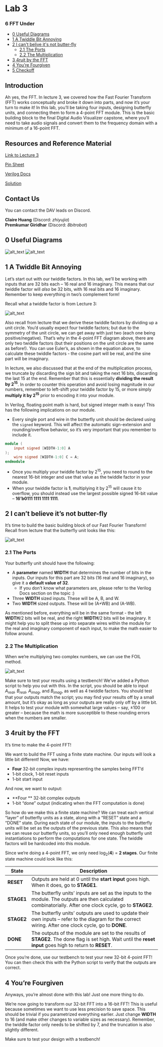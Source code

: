 # Lab 3

### 6 FFT Under

- [0 Useful Diagrams](#0-useful-diagrams)
- [1 A Twiddle Bit Annoying](#1-a-twiddle-bit-annoying)
- [2 I can't belive it's not butter-fly](#2-i-cant-believe-its-not-butter-fly)
  - [2.1 The Ports](#21-the-ports)
  - [2.2 The Multiplication](#22-the-multiplication)
- [3 4ruit by the FFT](#3-4ruit-by-the-fft)
- [4 You're Fourgiven](#4-youre-fourgiven)
- [5 Checkoff](#5-checkoff)

## Introduction

Ah yes, the FFT. In lecture 3, we covered how the Fast Fourier Transform (FFT) works conceptually and broke it down into parts, and now it’s your turn to make it! In this lab, you’ll be taking four inputs, designing butterfly units, and connecting them to form a 4-point FFT module. This is the basic building block to the final Digital Audio Visualizer capstone, where you’ll need to take audio signals and convert them to the frequency domain with a minimum of a 16-point FFT.

## Resources and Reference Material

[Link to Lecture 3](https://drive.google.com/file/d/1ZpZNq0DCSLgWa0FdoBjDLQwYdLYMBiAf/view?usp=sharing)  

[Pin Sheet](https://docs.google.com/spreadsheets/d/1jTgphR61ozrNZlr9dLvId5t3o0FrikxSZWwAvhXF0Yo/edit#gid=0)  

[Verilog Docs](https://docs.google.com/document/d/1_8ruatZIb3sZb-3Kk3WOYC8Jzv4HvdwrTPZUGVupdVE/edit)

[Solution](https://github.com/amidthestars/DAV-Outreach-Module-Solutions)

## Contact Us

You can contact the DAV leads on Discord.

**Claire Huang** (Discord: _zhiyujia_)  
**Premkumar Giridhar** (Discord: _8bitrobot_)

## 0 Useful Diagrams

![alt_text](images/image13.png)
![alt_text](images/image14.png)

## 1 A Twiddle Bit Annoying

Let’s start out with our twiddle factors. In this lab, we’ll be working with inputs that are 32 bits each – 16 real and 16 imaginary. This means that our twiddle factor will _also_ be 32 bits, with 16 real bits and 16 imaginary. Remember to keep everything in two’s complement form!

Recall what a twiddle factor is from Lecture 3:

![alt_text](images/image15.png)

Also recall from lecture that we derive these twiddle factors by dividing up a unit circle. You’d usually expect four twiddle factors; but due to the symmetry of the unit circle, we can get away with just two (each one being positive/negative). That’s why in the 4-point FFT diagram above, there are only two twiddle factors (but their positions on the unit circle are the same as before!). You can use Euler’s, as shown in the equation above, to calculate these twiddle factors - the cosine part will be real, and the sine part will be imaginary.

In lecture, we also discussed that at the end of the multiplication process, we truncate by discarding the sign bit and taking the next 16 bits, discarding the last 15 at the end. Remember that this is essentially **dividing the result by 2<sup>15</sup>**. In order to counter this operation and avoid losing magnitude in our numbers, remember to left-shift your twiddle factor by 15, or more simply **multiply it by 2<sup>15</sup>** prior to encoding it into your module.

In Verilog, floating point math is hard, but signed integer math is easy! This has the following implications on our module.

- Every single port and wire in the butterfly unit should be declared using the `signed` keyword. This will affect the automatic sign-extension and rounding/overflow behavior, so it’s very important that you remember to include it.

```verilog
module (
    input signed [WIDTH-1:0] A
);
    wire signed [WIDTH-1:0] C = A;
endmodule
```

- Once you multiply your twiddle factor by 2<sup>15</sup>, you need to round to the nearest 16-bit integer and use that value as the twiddle factor in your module.
- When your twiddle factor is **1**, multiplying it by 2<sup>15</sup> will cause it to overflow, you should instead use the largest possible signed 16-bit value – **16’b0111 1111 1111 1111**.

## 2 I can’t believe it’s not butter-fly

It’s time to build the basic building block of our Fast Fourier Transform! Recall from lecture that the butterfly unit looks like this:

![alt_text](images/image16.png)

### 2.1 The Ports

Your butterfly unit should have the following:

- A **parameter** named **WIDTH** that determines the number of bits in the inputs. Our inputs for this part are 32 bits (16 real and 16 imaginary), so give it a **default value of 32**.
  - If you don't know what parameters are, please refer to the Verilog Docs section on the topic :)
- Three **WIDTH** sized inputs. These will be A, B, and W.
- Two **WIDTH** sized outputs. These will be (A+WB) and (A-WB).

As mentioned before, everything will be in the same format - the left **WIDTH**/2 bits will be real, and the right **WIDTH**/2 bits will be imaginary. It might help you to split these up into separate wires within the module for the real and imaginary component of each input, to make the math easier to follow around.

### 2.2 The Multiplication

When we’re multiplying two complex numbers, we can use the FOIL method.

![alt_text](images/image17.png "image_tooltip")

Make sure to test your results using a testbench! We’ve added a Python script to help you out with this. In the script, you should be able to input _A<sub>real</sub>, B<sub>real</sub>, A<sub>imag</sub>_, and _B<sub>imag</sub>_, as well as 4 twiddle factors. You should test that your outputs match the script; you may find your results off by a small amount, but it’s okay as long as your outputs are really only off by a little bit. It helps to test your module with somewhat large values – say, ±100 or greater – because the math is more susceptible to these rounding errors when the numbers are smaller.

## 3 4ruit by the FFT

It’s time to make the 4-point FFT!

We want to build the FFT using a finite state machine. Our inputs will look a little bit different! Now, we have:

- **Four** 32-bit complex inputs representing the samples being FFT’d
- 1-bit clock, 1-bit reset inputs
- 1-bit start input

And now, we want to output:

- **Four ** 32-bit complex outputs
- 1-bit “done” output (indicating when the FFT computation is done)

So how do we make this a finite state machine? We can treat each vertical “layer” of butterfly units as a state, along with a “RESET” state and a “DONE” state. During each state of our module, the inputs to the butterfly units will be set as the outputs of the previous state. This also means that we can reuse our butterfly units, so you’ll only need enough butterfly unit instantiations to perform the computations for one state. The twiddle factors will be hardcoded into this module.

Since we’re doing a 4-point FFT, we only need log<sub>2</sub>(**4**) = **2 stages**. Our finite state machine could look like this:

| **State**  | **Description**                                                                                                                                             |
| ---------- | ----------------------------------------------------------------------------------------------------------------------------------------------------------- |
| **RESET**  | Outputs are held at 0 until the **start input** goes high. When it does, go to **STAGE1**.                                                                  |
| **STAGE1** | The butterfly units’ inputs are set as the inputs to the module. The outputs are then calculated combinatorially. After one clock cycle, go to **STAGE2**.  |
| **STAGE2** | The butterfly units’ outputs are used to update their own inputs – refer to the diagram for the correct wiring. After one clock cycle, go to **DONE**.      |
| **DONE**   | The outputs of the module are set to the results of **STAGE2**. The done flag is set high. Wait until the **reset input** goes high to return to **RESET**. |

Once you’re done, use our testbench to test your new 32-bit 4-point FFT! You can then check this with the Python script to verify that the outputs are correct.

## 4 You’re Fourgiven

Anyways, you’re almost done with this lab! Just one more thing to do.

We’re now going to transform our 32-bit FFT into a 16-bit FFT! This is useful because sometimes we want to use less precision to save space. This should be trivial if you parametrized everything earlier. Just change **WIDTH** to 16 (and make other changes to variable sizes as necessary). Remember, the twiddle factor only needs to be shifted by 7, and the truncation is also slightly different.

Make sure to test your design with a testbench!
